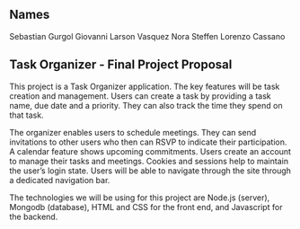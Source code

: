## Names
  Sebastian Gurgol
  Giovanni Larson Vasquez
  Nora Steffen
  Lorenzo Cassano

## Task Organizer - Final Project Proposal

  This project is a Task Organizer application. The key features will be task creation and management. Users can create a task by providing a task name, due date and a priority. They can also track the time they spend on that task. 
  
  The organizer enables users to schedule meetings. They can send invitations to other users who then can RSVP to indicate their participation. A calendar feature shows upcoming commitments. Users create an account to manage their tasks and meetings. Cookies and sessions help to maintain the user’s login state. 
Users will be able to navigate through the site through a dedicated navigation bar.
  
  The technologies we will be using for this project are Node.js (server), Mongodb (database), HTML and CSS for the front end, and Javascript for the backend.
